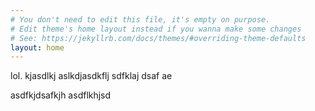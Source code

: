 ```yaml
---
# You don't need to edit this file, it's empty on purpose.
# Edit theme's home layout instead if you wanna make some changes
# See: https://jekyllrb.com/docs/themes/#overriding-theme-defaults
layout: home
---
```


lol. kjasdlkj aslkdjasdkflj sdfklaj dsaf ae

asdfkjdsafkjh asdflkhjsd